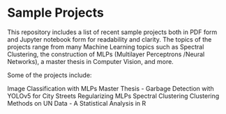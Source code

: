 # Sample Projects

This repository includes a list of recent sample projects both in PDF form and Jupyter notebook form for readability and clarity.
The topics of the projects range from many Machine Learning topics such as Spectral Clustering, the construction of MLPs (Multilayer Perceptrons /Neural Networks), a master thesis in Computer Vision, and more.

Some of the projects include:

Image Classification with MLPs
Master Thesis - Garbage Detection with YOLOv5 for City Streets
Regularizing MLPs
Spectral Clustering
Clustering Methods on UN Data - A Statistical Analysis in R